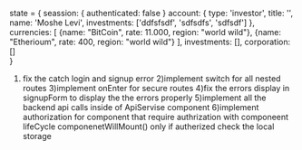 state = {
    seassion: { authenticated: false }
    account: {
        <!-- the account data -->
        type: 'investor',
        title: '',
        name: 'Moshe Levi',
        investments: ['ddfsfsdf', 'sdfsdfs', 'sdfsdf']
    },
    currencies: [
        {name: "BitCoin", rate: 11.000, region: "world wild"},
        {name: "Etherioum", rate: 400, region: "world wild"}
    ],
    investments: [],
    corporation: []  
 }

 1) fix the catch login and signup error
 2)implement switch for all nested routes
 3)implement onEnter for secure routes
4)fix the errors display in signupForm to display the the errors properly
5)implement all the backend api calls inside of ApiServise component
6)implement authorization for component that require authrization with componeent lifeCycle  componenetWillMount() only if autherized check the local storage
